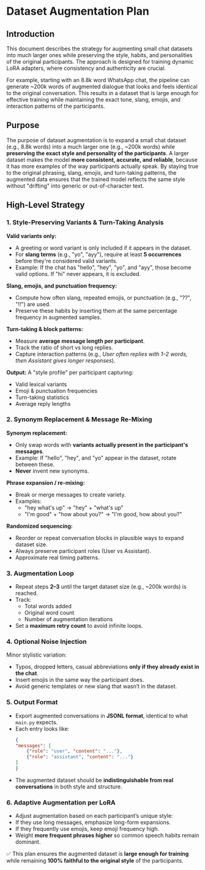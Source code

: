 # Dataset Augmentation Plan

## Introduction
This document describes the strategy for augmenting small chat datasets into much larger ones while preserving the style, habits, and personalities of the original participants. The approach is designed for training dynamic LoRA adapters, where consistency and authenticity are crucial.

For example, starting with an 8.8k word WhatsApp chat, the pipeline can generate ~200k words of augmented dialogue that looks and feels identical to the original conversation. This results in a dataset that is large enough for effective training while maintaining the exact tone, slang, emojis, and interaction patterns of the participants.

## Purpose
The purpose of dataset augmentation is to expand a small chat dataset (e.g., 8.8k words) into a much larger one (e.g., ~200k words) while **preserving the exact style and personality of the participants**. A larger dataset makes the model **more consistent, accurate, and reliable**, because it has more examples of the way participants actually speak. By staying true to the original phrasing, slang, emojis, and turn-taking patterns, the augmented data ensures that the trained model reflects the same style without "drifting" into generic or out-of-character text.

## High-Level Strategy

### 1. Style-Preserving Variants & Turn-Taking Analysis
**Valid variants only:**
- A greeting or word variant is only included if it appears in the dataset.
- For **slang terms** (e.g., "yo", "ayy"), require at least **5 occurrences** before they're considered valid variants.
- Example: If the chat has "hello", "hey", "yo", and "ayy", those become valid options. If "hi" never appears, it is excluded.

**Slang, emojis, and punctuation frequency:**
- Compute how often slang, repeated emojis, or punctuation (e.g., "??", "!!") are used.
- Preserve these habits by inserting them at the same percentage frequency in augmented samples.

**Turn-taking & block patterns:**
- Measure **average message length per participant**.
- Track the ratio of short vs long replies.
- Capture interaction patterns (e.g., *User often replies with 1–2 words, then Assistant gives longer responses*).

**Output:** A "style profile" per participant capturing:
- Valid lexical variants
- Emoji & punctuation frequencies
- Turn-taking statistics
- Average reply lengths

### 2. Synonym Replacement & Message Re-Mixing
**Synonym replacement:**
- Only swap words with **variants actually present in the participant's messages**.
- Example: If "hello", "hey", and "yo" appear in the dataset, rotate between these. 
- **Never** invent new synonyms.

**Phrase expansion / re-mixing:**
- Break or merge messages to create variety.
- Examples:
  - "hey what's up" → "hey" + "what's up"
  - "I'm good" + "how about you?" → "I'm good, how about you?"

**Randomized sequencing:**
- Reorder or repeat conversation blocks in plausible ways to expand dataset size.
- Always preserve participant roles (User vs Assistant).
- Approximate real timing patterns.

### 3. Augmentation Loop
- Repeat steps **2–3** until the target dataset size (e.g., ~200k words) is reached.
- Track:
  - Total words added
  - Original word count
  - Number of augmentation iterations
- Set a **maximum retry count** to avoid infinite loops.

### 4. Optional Noise Injection
Minor stylistic variation:
- Typos, dropped letters, casual abbreviations **only if they already exist in the chat**.
- Insert emojis in the same way the participant does.
- Avoid generic templates or new slang that wasn’t in the dataset.

### 5. Output Format
- Export augmented conversations in **JSONL format**, identical to what `main.py` expects. 
- Each entry looks like:
    ```json
    {
    "messages": [
        {"role": "user", "content": "..."},
        {"role": "assistant", "content": "..."}
    ]
    }
    ```
- The augmented dataset should be **indistinguishable from real conversations** in both style and structure.

### 6. Adaptive Augmentation per LoRA
- Adjust augmentation based on each participant’s unique style:
- If they use long messages, emphasize long-form expansions.
- If they frequently use emojis, keep emoji frequency high.
- Weight **more frequent phrases higher** so common speech habits remain dominant.

✅ This plan ensures the augmented dataset is **large enough for training** while remaining **100% faithful to the original style** of the participants.